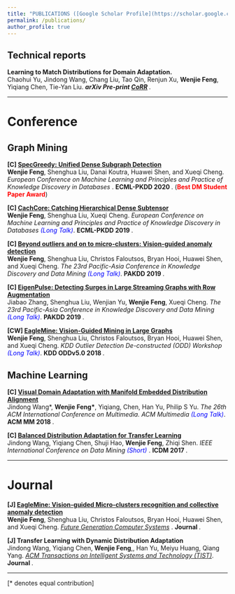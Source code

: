 ```yaml
---
title: "PUBLICATIONS ([Google Scholar Profile](https://scholar.google.com/citations?user=EV1kntYAAAAJ&hl=en))"
permalink: /publications/
author_profile: true
---
```


## Technical reports

<b>Learning to Match Distributions for Domain Adaptation.</b> <br>
Chaohui Yu, Jindong Wang, Chang Liu, Tao Qin, Renjun Xu, <b>Wenjie Feng</b>, Yiqiang Chen, Tie-Yan Liu.
<i> <b> arXiv Pre-print [CoRR](https://arxiv.org/abs/2007.10791) </b> </i>.

------

# Conference

## Graph Mining

<b>[C] [SpecGreedy: Unified Dense Subgraph Detection](https://wenchieh.github.io/publication/SPECGREEDY)</b> <br>
<b>Wenjie Feng</b>, Shenghua Liu, Danai Koutra, Huawei Shen, and Xueqi Cheng.
<i>European Conference on Machine Learning and Principles and Practice of Knowledge Discovery in Databases </i>. <b> ECML-PKDD 2020 </b>.  (<b><span style="color:red">Best DM Student Paper Award</span></b>)

<!--
<b>[J] [EagleMine: Vision-guided Micro-clusters recognition and collective anomaly detection](https://wenchieh.github.io/publication/EAGLEMINE)</b> <br>
<b>Wenjie Feng</b>, Shenghua Liu, Christos Faloutsos, Bryan Hooi, Huawei Shen, and Xueqi Cheng.
<i> [Future Generation Computer Systems](https://www.sciencedirect.com/science/article/pii/S0167739X20316794) </i>. <b> Journal </b>.
-->

<b>[C] [CachCore: Catching Hierarchical Dense Subtensor](https://wenchieh.github.io/publication/CATCHCORE)</b> <br>
<b>Wenjie Feng</b>, Shenghua Liu, Xueqi Cheng.
<i>European Conference on Machine Learning and Principles and Practice of Knowledge Discovery in Databases <span style="color:blue">(Long Talk)</span></i>. <b> ECML-PKDD 2019 </b>.

<b>[C] [Beyond outliers and on to micro-clusters: Vision-guided anomaly detection](https://wenchieh.github.io/publication/EAGLEMINE)</b> <br>
<b>Wenjie Feng</b>, Shenghua Liu, Christos Faloutsos, Bryan Hooi, Huawei Shen, and Xueqi Cheng.
<i>The 23rd Pacific-Asia Conference in Knowledge Discovery and Data Mining <span style="color:blue">(Long Talk)</span></i>. <b> PAKDD 2019 </b>.

<b>[C] [EigenPulse: Detecting Surges in Large Streaming Graphs with Row Augmentation](https://wenchieh.github.io/publication/EIGENPULSE)</b> <br>
Jiabao Zhang, Shenghua Liu, Wenjian Yu, <b>Wenjie Feng</b>, Xueqi Cheng.
<i>The 23rd Pacific-Asia Conference in Knowledge Discovery and Data Mining <span style="color:blue">(Long Talk)</span></i>. <b> PAKDD 2019 </b>.

<b>[CW] [EagleMine: Vision-Guided Mining in Large Graphs](https://wenchieh.github.io/publication/EAGLEMINE_ODD.html)</b> <br>
<b>Wenjie Feng</b>, Shenghua Liu, Christos Faloutsos, Bryan Hooi, Huawei Shen, and Xueqi Cheng.
<i>KDD Outlier Detection De-constructed (ODD) Workshop <span style="color:blue">(Long Talk)</span></i>. <b> KDD ODDv5.0 2018 </b>.


## Machine Learning

<!--
<b>[C] Learning to Match Distributions for Domain Adaptation</b> <br>
	Chaohui Yu, Jindong Wang, Chang Liu, Tao Qin, Renjun Xu, <b>Wenjie Feng</b>, Yiqiang Chen, Tie-Yan Liu.
<i> arXiv Pre-print</i>. <b>[CoRR](https://arxiv.org/abs/2007.10791)</b>.
-->

<!--
<b>[J] Transfer Learning with Dynamic Distribution Adaptation</b> <br>
Jindong Wang, Yiqiang Chen, <b>Wenjie Feng</b>,, Han Yu, Meiyu Huang, Qiang Yang.
<i> [ACM Transactions on Intelligent Systems and Technology (TIST)](https://dl.acm.org/doi/10.1145/3360309)</i>. <b> Journal </b>.
-->

<b>[C] [Visual Domain Adaptation with Manifold Embedded Distribution Alignment](https://wenchieh.github.io/publication/MEDA)</b> <br>
Jindong Wang\*, <b>Wenjie Feng\*</b>, Yiqiang, Chen, Han Yu, Philip S Yu.
<i> The 26th ACM International Conference on Multimedia. ACM Multimedia <span style="color:blue">(Long Talk)</span></i>. <b> ACM MM 2018 </b>.

<b>[C] [Balanced Distribution Adaptation for Transfer Learning](https://wenchieh.github.io/publication/BDA)</b> <br>
Jindong Wang, Yiqiang Chen, Shuji Hao, <b>Wenjie Feng</b>, Zhiqi Shen.
<i>IEEE International Conference on Data Mining <span style="color:blue">(Short)</span> </i>. <b> ICDM 2017 </b>.


-----


# Journal

<b>[J] [EagleMine: Vision-guided Micro-clusters recognition and collective anomaly detection](https://wenchieh.github.io/publication/EAGLEMINE_JOURNAL)</b> <br>
<b>Wenjie Feng</b>, Shenghua Liu, Christos Faloutsos, Bryan Hooi, Huawei Shen, and Xueqi Cheng.
<i> [Future Generation Computer Systems](https://www.sciencedirect.com/science/article/pii/S0167739X20316794) </i>. <b> Journal </b>.


<b>[J] Transfer Learning with Dynamic Distribution Adaptation</b> <br>
Jindong Wang, Yiqiang Chen, <b>Wenjie Feng</b>,, Han Yu, Meiyu Huang, Qiang Yang.
<i> [ACM Transactions on Intelligent Systems and Technology (TIST)](https://dl.acm.org/doi/10.1145/3360309)</i>. <b> Journal </b>.


----

[\* denotes equal contribution]
